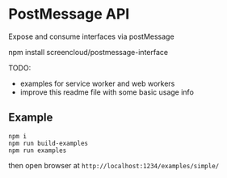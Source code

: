 # PostMessage API

Expose and consume interfaces via postMessage

npm install screencloud/postmessage-interface

TODO:

- examples for service worker and web workers
- improve this readme file with some basic usage info

## Example

```
npm i
npm run build-examples
npm run examples
```

then open browser at `http://localhost:1234/examples/simple/`
